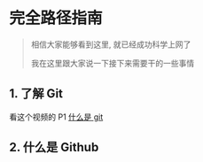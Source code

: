 # 完全路径指南

> 相信大家能够看到这里, 就已经成功科学上网了
>
> 我在这里跟大家说一下接下来需要干的一些事情

## 1. 了解 Git

看这个视频的 P1 [什么是 git](https://www.bilibili.com/video/BV1TD4y147V6/?spm_id_from=333.337.search-card.all.click&vd_source=3c1e53cae9bef4055b3b5ef9a34c8445)

## 2. 什么是 Github

